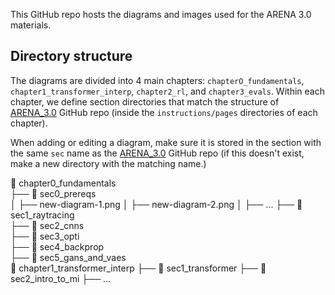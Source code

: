 This GitHub repo hosts the diagrams and images used for the ARENA 3.0 materials.

## Directory structure

The diagrams are divided into 4 main chapters: `chapterO_fundamentals`, `chapter1_transformer_interp`, `chapter2_rl`, and `chapter3_evals`. Within each chapter, we define section directories that match the structure of [ARENA_3.0](https://github.com/callummcdougall/ARENA_3.0) GitHub repo (inside the `instructions/pages` directories of each chapter). 

When adding or editing a diagram, make sure it is stored in the section with the same `sec` name as the [ARENA_3.0](https://github.com/callummcdougall/ARENA_3.0) GitHub repo (if this doesn't exist, make a new directory with the matching name.)

📁 chapter0_fundamentals  
  ├── 📁 sec0_prereqs  
  │   ├── new-diagram-1.png
  │   ├── new-diagram-2.png
  │   ├── ... 
  ├── 📁 sec1_raytracing  
  ├── 📁 sec2_cnns  
  ├── 📁 sec3_opti  
  ├── 📁 sec4_backprop  
  ├── 📁 sec5_gans_and_vaes   
📁 chapter1_transformer_interp
  ├── 📁 sec1_transformer
  ├── 📁 sec2_intro_to_mi
  ├── ...